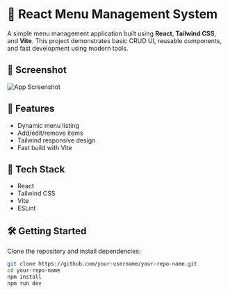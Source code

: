 # 🧾 React Menu Management System

A simple menu management application built using **React**, **Tailwind CSS**, and **Vite**. This project demonstrates basic CRUD UI, reusable components, and fast development using modern tools.

## 📸 Screenshot

![App Screenshot](./assets/screenshot.png)

## 🚀 Features

- Dynamic menu listing
- Add/edit/remove items
- Tailwind responsive design
- Fast build with Vite

## 🧰 Tech Stack

- React
- Tailwind CSS
- Vite
- ESLint

## 🛠️ Getting Started

Clone the repository and install dependencies:

```bash
git clone https://github.com/your-username/your-repo-name.git
cd your-repo-name
npm install
npm run dev

